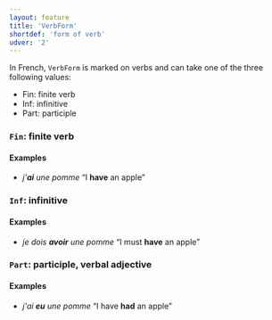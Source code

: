 ```yaml
---
layout: feature
title: 'VerbForm'
shortdef: 'form of verb'
udver: '2'
---
```


In French, `VerbForm` is marked on verbs and can take one of the three following values:

- Fin: finite verb
- Inf: infinitive
- Part: participle

### <a name="Fin">`Fin`</a>: finite verb

#### Examples

* _j'<b>ai</b> une pomme_ “I <b>have</b> an apple”

### <a name="Inf">`Inf`</a>: infinitive

#### Examples

* _je dois <b>avoir</b> une pomme_ “I must <b>have</b> an apple”

### <a name="Part">`Part`</a>: participle, verbal adjective

#### Examples

* _j'ai <b>eu</b> une pomme_ “I have <b>had</b> an apple”

<!-- Interlanguage links updated St lis 3 20:58:31 CET 2021 -->
